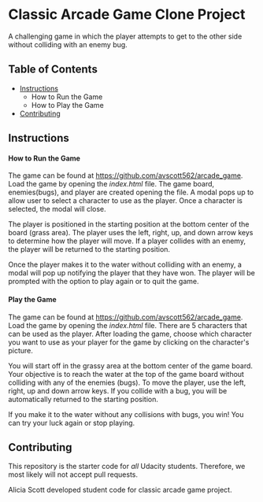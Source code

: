 # Classic Arcade Game Clone Project

A challenging game in which the player attempts to get to the other side without colliding with an enemy bug.

## Table of Contents

- [Instructions](#instructions)
  - How to Run the Game
  - How to Play the Game
- [Contributing](#contributing)



## Instructions

#### How to Run the Game
The game can be found at https://github.com/avscott562/arcade_game.  Load the game by opening the *index.html* file.  The game board, enemies(bugs), and player are created opening the file.  A modal pops up to allow user to select a character to use as the player.  Once a character is selected, the modal will close.

The player is positioned in the starting position at the bottom center of the board (grass area).  The player uses the left, right, up, and down arrow keys to determine how the player will move.  If a player collides with an enemy, the player will be returned to the starting position.

Once the player makes it to the water without colliding with an enemy, a modal will pop up notifying the player that they have won.  The player will be prompted with the option to play again or to quit the game.

#### Play the Game
The game can be found at https://github.com/avscott562/arcade_game.  Load the game by opening the *index.html* file.  There are 5 characters that can be used as the player.  After loading the game, choose which character you want to use as your player for the game by clicking on the character's picture.

You will start off in the grassy area at the bottom center of the game board.  Your objective is to reach the water at the top of the game board without colliding with any of the enemies (bugs).  To move the player, use the left, right, up and down arrow keys.  If you collide with a bug, you will be automatically returned to the starting position.

If you make it to the water without any collisions with bugs, you win!  You can try your luck again or stop playing.



## Contributing

This repository is the starter code for _all_ Udacity students. Therefore, we most likely will not accept pull requests.

Alicia Scott developed student code for classic arcade game project.
